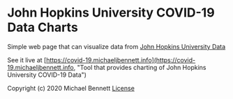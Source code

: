 John Hopkins University COVID-19 Data Charts 
=============================================

Simple web page that can visualize data from [John Hopkins University Data]("https://github.com/CSSEGISandData/COVID-19")

See it live at [https://covid-19.michaeljbennett.info](https://covid-19.michaeljbennett.info, "Tool that provides charting of John Hopkins University COVID-19 Data") 

Copyright (c) 2020 Michael Bennett
[License](./license "GPL-3.0")
